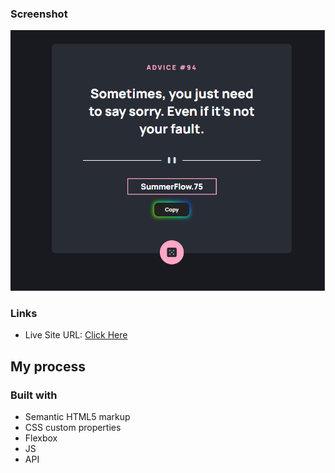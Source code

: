### Screenshot

![](./ss.png)

### Links

- Live Site URL: [Click Here](https://rndmpass.netlify.app/)

## My process

### Built with

- Semantic HTML5 markup
- CSS custom properties
- Flexbox
- JS
- API

